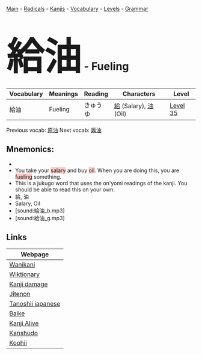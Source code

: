 <style> bigfont {font-size: 100px}</style>
[Main](../README.md) -
[Radicals](../radicals.md) -
[Kanjis](../kanjis.md) -
[Vocabulary](../vocabulary.md) -
[Levels](../levels.md) -
[Grammar](../grammar.md)
# <bigfont> 給油</bigfont> - Fueling 

| Vocabulary | Meanings | Reading | Characters | Level |
| --- | --- | --- | --- | --- |
| 給油 | Fueling | きゅうゆ |  [給](../kanjis/給.md) (Salary), [油](../kanjis/油.md) (Oil) | [Level 35](../levels/wk_level35.md) |

Previous vocab: [原油](原油.md) Next vocab: [醤油](醤油.md) 

## Mnemonics:

* 
* You take your <span style="background-color:#ffcccb"> salary</span> and buy <span style="background-color:#ffcccb"> oil</span>. When you are doing this, you are <span style="background-color:#ffcccb"> fueling</span> something.
* This is a jukugo word that uses the on'yomi readings of the kanji. You should be able to read this on your own.
* 給, 油
* Salary, Oil
* [sound:給油_b.mp3]
* [sound:給油_g.mp3]


## Links 

| Webpage |
| --- |
| [Wanikani          ](https://www.wanikani.com/kanji/給油) |
| [Wiktionary        ](https://en.wiktionary.org/wiki/給油) |
| [Kanji damage      ](http://www.kanjidamage.com/kanji/search?utf8=✓&q=給油) |
| [Jitenon           ](https://jitenon.com/kanji/給油) |
| [Tanoshii japanese ](https://www.tanoshiijapanese.com/dictionary/kanji.cfm?k=給油) |
| [Baike             ](https://baike.baidu.com/item/給油) |
| [Kanji Alive       ](https://app.kanjialive.com/給油) |
| [Kanshudo          ](https://www.kanshudo.com/searchmn?q=給油) |
| [Koohii            ](https://kanji.koohii.com/study/kanji/給油) |
